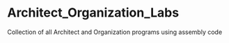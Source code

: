 # Architect_Organization_Labs
Collection of all Architect and Organization programs using assembly code
